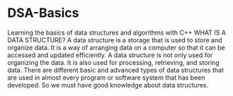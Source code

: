 # DSA-Basics
Learning the basics of data structures and algorithms with C++
WHAT IS A DATA STRUCTURE? 
A data structure is a storage that is used to store and organize data. It is a way of arranging data on a computer so that it can be accessed and updated efficiently.
A data structure is not only used for organizing the data. It is also used for processing, retrieving, and storing data. There are different basic and advanced types of data structures that are used in almost every program or software system that has been developed. 
So we must have good knowledge about data structures. 

